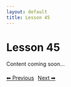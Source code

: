 ```yaml
---
layout: default
title: Lesson 45
---
```


# Lesson 45

Content coming soon...

<div style="margin-top: 20px;">
<a href="/docs/Intermediate/Lessons/lesson_44.md" style="margin-right: 10px;">⬅ Previous</a><a href="/docs/Intermediate/Lessons/lesson_46.md">Next ➡</a>
</div>
